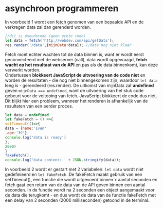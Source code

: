 # asynchroon programmeren

In voorbeeld 1 wordt een [fetch](https://developer.mozilla.org/en-US/docs/Web/API/Fetch_API) genomen van een bepaalde API en de verkregen data zal dan gerenderd worden.

```javascript
//dit is pseudocode (geen echte code)
let data = fetch('http://webdev.com/api/getData');
res.render('/data',{mijnData:data}); //data nog niet klaar
```

Fetch moet echter wachten tot de data binnen is, want er wordt eerst geconnecteerd met de webserver \(call\), data wordt opgevraagd, **fetch wacht op het resultaat van de API** en pas als de data binnenkomt, kan deze verwerkt worden.  
Ondertussen **blokkeert JavaScript de uitvoering van de code niet** en worden de resultaten - die nog niet binnengekomen zijn, waardoor `let data` leeg is - gerendeerd \(res.render\). De uitkomst van mijnData zal **undefined** geven `mijnData === undefined`, want de uitvoering van het stuk code gebeurt voor de voltooing van fetch. JavaScript blokkeert de code dus niet. Dit blijkt hier een probleem, wanneer het renderen is afhankelijk van de resultaten van een eerder proces.  

```javascript
let data = undefined
let fakeFetch = () =>{
setTimeout(()=>{
data = {name:'sven'
,age:'39'};
console.log('data is ready')
},
2000)
}
fakeFetch();
console.log('data content: ' + JSON.stringify(data));
```

In voorbeeld 2 wordt er gestart met 2 variabelen: `let data` wordt niet gedefinieerd en `let fakeFetch`. De fakeFetch maakt gebruik van een setTimeout\(\), een functie die wordt uitgevoerd binnen x aantal seconden en fetch gaat een return van de data van de API geven binnen een aantal seconden. In de functie wordt na 2 seconden een object aangemaakt voor de data die terugkomt - en dus wordt de data van de functie fakeFetch met een delay van 2 seconden \(2000 milliseconden\) getoond in de terminal.

